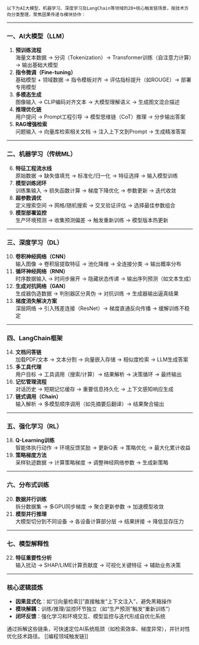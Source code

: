 ```ad-atom

以下为AI大模型、机器学习、深度学习及LangChain等领域的20+核心触发链场景，按技术方向分类整理，聚焦因果传递与模块协作：

```


---

### **一、AI大模型（LLM）**
1. **预训练流程**  
海量文本数据 → 分词（Tokenization）→ Transformer训练（自注意力计算）→ 输出基础大模型  
2. **指令微调（Fine-tuning）**  
基础模型 + 领域数据 → 指令模板对齐 → 评估指标提升（如ROUGE）→ 部署专用模型  
3. **多模态生成**  
图像输入 → CLIP编码对齐文本 → 大模型理解语义 → 生成图文混合描述  
4. **推理优化链**  
用户提问 → Prompt工程引导 → 模型思维链（CoT）推理 → 分步输出答案  
5. **RAG增强检索**  
问题输入 → 向量库检索相关文档 → 注入上下文到Prompt → 生成精准答案  

---

### **二、机器学习（传统ML）**
6. **特征工程流水线**  
原始数据 → 缺失值填充 → 标准化/归一化 → 特征选择 → 输入模型训练  
7. **模型训练闭环**  
训练集输入 → 损失函数计算 → 梯度下降优化 → 参数更新 → 迭代收敛  
8. **超参数调优**  
定义搜索空间 → 网格/随机搜索 → 交叉验证评估 → 选择最佳参数组合  
9. **模型部署监控**  
生产环境预测 → 收集预测偏差 → 触发重新训练 → 模型版本热更新  

---

### **三、深度学习（DL）**
10. **卷积神经网络（CNN）**  
输入图像 → 卷积层提取特征 → 池化降维 → 全连接分类 → 输出概率分布  
11. **循环神经网络（RNN）**  
时序数据输入 → 时间步展开 → 隐藏状态传递 → 输出序列预测（如文本生成）  
12. **生成对抗网络（GAN）**  
生成器伪造数据 → 判别器区分真伪 → 对抗训练 → 生成器输出逼真结果  
13. **梯度消失解决方案**  
深层网络 → 引入残差连接（ResNet）→ 梯度直通反向传播 → 缓解训练不稳定  

---

### **四、LangChain框架**
14. **文档问答链**  
加载PDF/文本 → 文本分割 → 向量嵌入存储 → 相似度检索 → LLM生成答案  
15. **多工具代理**  
用户目标 → 工具调用（搜索/计算）→ 结果解析 → 决策循环 → 最终输出  
16. **记忆管理流程**  
对话历史 → 短期记忆缓存 → 重要信息持久化 → 上下文感知响应生成  
17. **链式调用（Chain）**  
输入解析 → 多模型顺序调用（如先摘要后翻译）→ 结果聚合输出  

---

### **五、强化学习（RL）**
18. **Q-Learning训练**  
智能体执行动作 → 环境反馈奖励 → 更新Q表 → 策略优化 → 最大化累计收益  
19. **策略梯度方法**  
采样轨迹数据 → 计算策略梯度 → 调整神经网络参数 → 生成新策略  

---

### **六、分布式训练**
20. **数据并行训练**  
拆分数据集 → 多GPU同步梯度 → 聚合更新参数 → 加速模型收敛  
21. **模型并行推理**  
大模型切分到不同设备 → 各设备计算部分层 → 结果拼接 → 降低显存压力  

---

### **七、模型解释性**
22. **特征重要性分析**  
输入扰动 → SHAP/LIME计算贡献度 → 可视化关键特征 → 辅助业务决策  

---

### **核心逻辑提炼**  
- **因果显式化**：如“[[向量检索]]”直接触发“上下文注入”，避免黑箱操作  
- **模块解耦**：训练/推理/监控环节独立（如“生产预测”触发“重新训练”）  
- **闭环反馈**：强化学习和环境交互、模型监控与迭代形成自优化系统  

通过拆解这些链条，可快速定位AI系统瓶颈（如检索效率、梯度异常），并针对性优化技术路径。
[[编程领域触发链]]